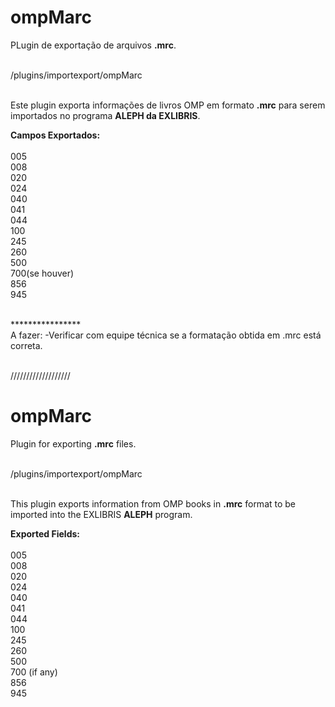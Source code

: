 <h1>ompMarc</h1>

PLugin de exportação de arquivos <b>.mrc</b>. <br><br>


/plugins/importexport/ompMarc<br><br>

Este plugin exporta informações de livros OMP em formato <b>.mrc</b> para serem importados no programa <b>ALEPH da EXLIBRIS</b>. <br>


<b>Campos Exportados:</b><br><br>
005<br>
008<br>
020<br>
024<br>
040<br>
041<br>
044<br>
100<br>
245<br>
260<br>
500<br>
700(se houver)<br>
856<br>
945<br><br>

****************<br>
A fazer:
-Verificar com equipe técnica se a formatação obtida em .mrc está correta.<br><br>


///////////////////

<h1>ompMarc</h1>

Plugin for exporting <b>.mrc</b> files. <br><br>


/plugins/importexport/ompMarc<br><br>

This plugin exports information from OMP books in <b>.mrc</b> format to be imported into the EXLIBRIS <b>ALEPH</b> program. <br>


<b>Exported Fields:</b><br><br>
005<br>
008<br>
020<br>
024<br>
040<br>
041<br>
044<br>
100<br>
245<br>
260<br>
500<br>
700 (if any)<br>
856<br>
945<br><br>








